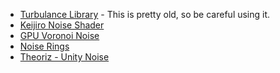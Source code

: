 * [Turbulance Library](https://github.com/jesta88/Turbulence-Library) -  This is pretty old, so be careful using it.
* [Keijiro Noise Shader](https://github.com/keijiro/NoiseShader)
* [GPU Voronoi Noise](https://github.com/Scrawk/GPU-Voronoi-Noise)
* [Noise Rings](https://github.com/kaelb/NoiseRings)
* [Theoriz - Unity Noise](https://github.com/Theoriz/Unity-Noises)
